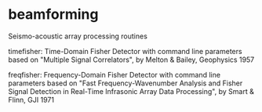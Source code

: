 # beamforming
Seismo-acoustic array processing routines

timefisher:
Time-Domain Fisher Detector with command line parameters based on 
"Multiple Signal Correlators", by Melton & Bailey, Geophysics 1957

freqfisher:
Frequency-Domain Fisher Detector with command line parameters based on 
"Fast Frequency-Wavenumber Analysis and Fisher Signal Detection in Real-Time Infrasonic Array Data Processing", by Smart & Flinn, GJI 1971



